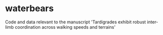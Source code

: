 # waterbears
Code and data relevant to the manuscript 'Tardigrades exhibit robust inter-limb coordination across walking speeds and terrains'
